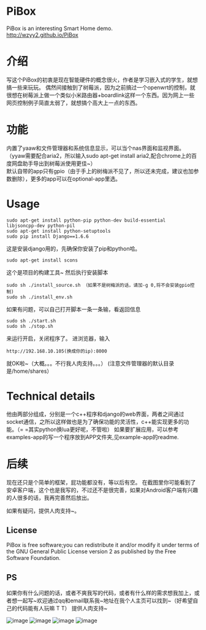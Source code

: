 # PiBox #
PiBox is an interesting Smart Home demo.<br>
http://wzyy2.github.io/PiBox

# 介绍 #
写这个PiBox的初衷是现在智能硬件的概念很火，作者是学习嵌入式的学生，就想搞一些来玩玩。
偶然间接触到了树莓派，因为之前搞过一个openwrt的控制，就很想在树莓派上做一个类似小米路由器+boardlink这样一个东西。因为网上一些网页控制例子简直太弱了，就想搞个高大上一点的东西。

# 功能 #
内置了yaaw和文件管理器和系统信息显示，可以当个nas界面和监视界面。（yyaw需要配合aria2，所以输入sudo apt-get install aria2,配合chrome上的百度网盘助手导出到树莓派使用更佳~）<br>
默认自带的app只有gpio（由于手上的树梅派不见了，所以还未完成，建议也加参数删除），更多的app可以在optional-app里选。

# Usage #
    sudo apt-get install python-pip python-dev build-essential  libjsoncpp-dev python-pil
    sudo apt-get install python-setuptools
    sudo pip install Django==1.6.6
这是安装django用的，先确保你安装了pip和python哈。

    sudo apt-get install scons
这个是项目的构建工具~
然后执行安装脚本

    sudo sh ./install_source.sh （如果不是树梅派的话，请加-g 0,将不会安装gpio控制)
    sudo sh ./install_env.sh
如果有问题，可以自己打开脚本一条一条输，看返回信息

    sudo sh ./start.sh 
    sudo sh ./stop.sh
来运行开启，关闭程序了。
进浏览器，输入

    http://192.168.10.105(换成你的ip):8000
就OK啦~（大概。。。不行我人肉支持。。。）
(注意文件管理器的默认目录是/home/shares）



# Technical details #
他由两部分组成，分别是一个c++程序和django的web界面，两者之间通过socket通信，之所以这样做也是为了确保功能的灵活性，c++能实现更多的功能。（= =其实python换lua更好呢，不管啦）
如果要扩展应用，可以参考examples-app的写一个程序放到APP文件夹,见example-app的readme.
# 后续 #
现在还只是个简单的框架，屁功能都没有，等以后有空。
在截图里你可能看到了安卓客户端，这个也是我写的，不过还不是很完善，如果对Android客户端有兴趣的人很多的话，我再完善然后放出。

如果有疑问，提供人肉支持~。

## License ##
PiBox is free software;you can redistribute it and/or modify it under terms of the GNU General Public License version 2 as published by the Free Software Foundation.
## PS ##
如果你有什么问题的话，或者不爽我写的代码，或者有什么样的需求想我加上，或者想一起写~欢迎通过qq和email联系我~地址在我个人主页可以找到~（好希望自己的代码能有人玩嘛 T T）
提供人肉支持~



![image](http://www.iotwrt.com/jpg/pibox1.jpg)
![image](http://www.iotwrt.com/jpg/pibox2.jpg)
![image](http://www.iotwrt.com/jpg/pibox3.jpg)
![image](http://www.iotwrt.com/jpg/pibox4.png)
